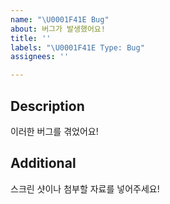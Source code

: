 ```yaml
---
name: "\U0001F41E Bug"
about: 버그가 발생했어요!
title: ''
labels: "\U0001F41E Type: Bug"
assignees: ''

---
```


## Description
이러한 버그를 겪었어요!

## Additional
스크린 샷이나 첨부할 자료를 넣어주세요!
